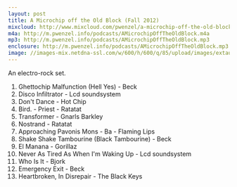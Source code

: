 ```yaml
---
layout: post
title: A Microchip off the Old Block (Fall 2012)
mixcloud: http://www.mixcloud.com/pwenzel/a-microchip-off-the-old-block/
m4a: http://m.pwenzel.info/podcasts/AMicrochipOffTheOldBlock.m4a
mp3: http://m.pwenzel.info/podcasts/AMicrochipOffTheOldBlock.mp3
enclosure: http://m.pwenzel.info/podcasts/AMicrochipOffTheOldBlock.mp3
image: //images-mix.netdna-ssl.com/w/600/h/600/q/85/upload/images/extaudio/92e54438-1d49-48b0-ad68-306c3afaeaff.jpg
---
```



An electro-rock set.

1. Ghettochip Malfunction (Hell Yes) - Beck
2. Disco Infiltrator - Lcd soundsystem
3. Don't Dance - Hot Chip
4. Bird. - Priest - Ratatat
5. Transformer - Gnarls Barkley
6. Nostrand - Ratatat
7. Approaching Pavonis Mons -  Ba - Flaming Lips
8. Shake Shake Tambourine (Black Tambourine) - Beck
9. El Manana - Gorillaz
10. Never As Tired As When I'm Waking Up - Lcd soundsystem
11. Who Is It - Bjork
12. Emergency Exit - Beck
13. Heartbroken, In Disrepair - The Black Keys
